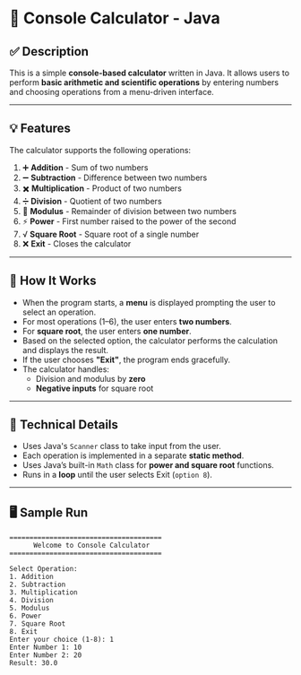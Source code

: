# 📘 Console Calculator - Java

## ✅ Description
This is a simple **console-based calculator** written in Java. It allows users to perform **basic arithmetic and scientific operations** by entering numbers and choosing operations from a menu-driven interface.

---

## 💡 Features
The calculator supports the following operations:

1. ➕ **Addition** - Sum of two numbers
2. ➖ **Subtraction** - Difference between two numbers
3. ✖️ **Multiplication** - Product of two numbers
4. ➗ **Division** - Quotient of two numbers
5. 🧮 **Modulus** - Remainder of division between two numbers
6. ⚡ **Power** - First number raised to the power of the second
7. √ **Square Root** - Square root of a single number
8. ❌ **Exit** - Closes the calculator

---

## 🧠 How It Works
- When the program starts, a **menu** is displayed prompting the user to select an operation.
- For most operations (1–6), the user enters **two numbers**.
- For **square root**, the user enters **one number**.
- Based on the selected option, the calculator performs the calculation and displays the result.
- If the user chooses **"Exit"**, the program ends gracefully.
- The calculator handles:
    - Division and modulus by **zero**
    - **Negative inputs** for square root

---

## 🔧 Technical Details
- Uses Java's `Scanner` class to take input from the user.
- Each operation is implemented in a separate **static method**.
- Uses Java’s built-in `Math` class for **power and square root** functions.
- Runs in a **loop** until the user selects Exit (`option 8`).

---

## 🖥️ Sample Run

```text
======================================
      Welcome to Console Calculator   
======================================

Select Operation:
1. Addition
2. Subtraction
3. Multiplication
4. Division
5. Modulus
6. Power
7. Square Root
8. Exit
Enter your choice (1-8): 1
Enter Number 1: 10
Enter Number 2: 20
Result: 30.0
